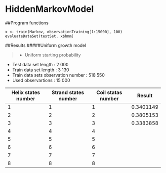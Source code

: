 # HiddenMarkovModel
##Program functions
```
x <- train(Markov, observationTraining[1:15000], 100)
evaluateDataSet(testSet, x$hmm)
```
##Results
#####Uniform growth model
> - Uniform starting probability
- Test data set length : 2 000
- Train data set length : 3 130
- Train data sets observation number : 518 550
- Used observartions : 15 000

| Helix states number | Strand states number | Coil statas number | Result |
| ------------------- | -------------------- | ------------------ | ------ |
| 1 | 1 | 1 | 0.3401149 |
| 2 | 2 | 2 | 0.3805153 |
| 3 | 3 | 3 | 0.3383858 |
| 4 | 4 | 4 |  |
| 5 | 5 | 5 |  |
| 6 | 6 | 6 |  |
| 7 | 7 | 7 |  |
| 8 | 8 | 8 |  |
